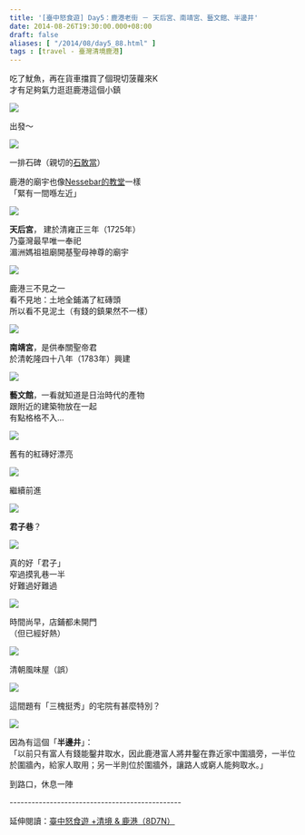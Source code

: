 ```yaml
---
title: '[臺中怒食遊] Day5：鹿港老街 － 天后宮、南靖宮、藝文館、半邊井'
date: 2014-08-26T19:30:00.000+08:00
draft: false
aliases: [ "/2014/08/day5_88.html" ]
tags : [travel - 臺灣清境鹿港]
---
```


吃了魷魚，再在貨車擋買了個現切菠蘿來K  
才有足夠氣力逛逛鹿港這個小鎮  

![](/images/taichung5c1.jpg)

出發～  

![](/images/taichung5c2.jpg)

一排石碑（親切的[石敢當](https://hidie.net/okinawahea/)）  
  
鹿港的廟宇也像[Nessebar的教堂](https://hidie.net/bulgaria11c/)一樣  
「緊有一間喺左近」  

![](/images/taichung5c.jpg)

**天后宮**， 建於清雍正三年（1725年）  
乃臺灣最早唯一奉祀  
湄洲媽祖祖廟開基聖母神尊的廟宇  

![](/images/taichung5c3.jpg)

鹿港三不見之一  
看不見地：土地全鋪滿了紅磚頭  
所以看不見泥土（有錢的鎮果然不一樣）  

![](/images/taichung5c4.jpg)

**南靖宮**，是供奉關聖帝君  
於清乾隆四十八年（1783年）興建  

![](/images/taichung5c5.jpg)

**藝文館**，一看就知道是日治時代的產物  
跟附近的建築物放在一起  
有點格格不入...  

![](/images/taichung5c6.jpg)

舊有的紅磚好漂亮  

![](/images/taichung5c7.jpg)

繼續前進  

![](/images/taichung5c8.jpg)

**君子巷**？  

![](/images/taichung5c9.jpg)

真的好「君子」  
窄過摸乳巷一半  
好難過好難過  

![](/images/taichung5c10.jpg)

時間尚早，店鋪都未開門  
（但已經好熱）  

![](/images/taichung5c11.jpg)

清朝風味屋（誤）  

![](/images/taichung5c12.jpg)

這間題有「三槐挺秀」的宅院有甚麼特別？  

![](/images/taichung5c13.jpg)

因為有這個「**半邊井**」：  
「以前只有富人有錢能鑿井取水，因此鹿港富人將井鑿在靠近家中圍牆旁，一半位於圍牆內，給家人取用；另一半則位於圍牆外，讓路人或窮人能夠取水。」  
  
到路口，休息一陣  
  
\-----------------------------------------------  
  
延伸閱讀：[臺中怒食遊 +清境 & 鹿港（8D7N）](https://hidie.net/taichung8d7n/)
